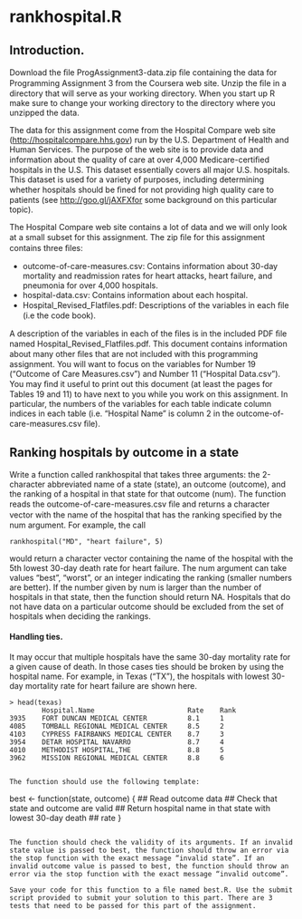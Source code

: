 # rankhospital.R

## Introduction.

Download the ﬁle ProgAssignment3-data.zip ﬁle containing the data for Programming Assignment 3 from the Coursera web site. Unzip the ﬁle in a directory that will serve as your working directory. When you start up R make sure to change your working directory to the directory where you unzipped the data.

The data for this assignment come from the Hospital Compare web site (http://hospitalcompare.hhs.gov) run by the U.S. Department of Health and Human Services. The purpose of the web site is to provide data and information about the quality of care at over 4,000 Medicare-certiﬁed hospitals in the U.S. This dataset essentially covers all major U.S. hospitals. This dataset is used for a variety of purposes, including determining whether hospitals should be ﬁned for not providing high quality care to patients (see http://goo.gl/jAXFXfor some background on this particular topic).

The Hospital Compare web site contains a lot of data and we will only look at a small subset for this assignment. The zip ﬁle for this assignment contains three ﬁles:

* outcome-of-care-measures.csv: Contains information about 30-day mortality and readmission rates for heart attacks, heart failure, and pneumonia for over 4,000 hospitals.
* hospital-data.csv: Contains information about each hospital.
* Hospital_Revised_Flatfiles.pdf: Descriptions of the variables in each ﬁle (i.e the code book).

A description of the variables in each of the ﬁles is in the included PDF ﬁle named Hospital_Revised_Flatfiles.pdf. This document contains information about many other ﬁles that are not included with this programming assignment. You will want to focus on the variables for Number 19 (“Outcome of Care Measures.csv”) and Number 11 (“Hospital Data.csv”). You may ﬁnd it useful to print out this document (at least the pages for Tables 19 and 11) to have next to you while you work on this assignment. In particular, the numbers of the variables for each table indicate column indices in each table (i.e. “Hospital Name” is column 2 in the outcome-of-care-measures.csv ﬁle).

## Ranking hospitals by outcome in a state

Write a function called rankhospital that takes three arguments: the 2-character abbreviated name of a state (state), an outcome (outcome), and the ranking of a hospital in that state for that outcome (num). The function reads the outcome-of-care-measures.csv ﬁle and returns a character vector with the name of the hospital that has the ranking speciﬁed by the num argument. For example, the call

```
rankhospital("MD", "heart failure", 5)
```

would return a character vector containing the name of the hospital with the 5th lowest 30-day death rate for heart failure. The num argument can take values “best”, “worst”, or an integer indicating the ranking
(smaller numbers are better). If the number given by num is larger than the number of hospitals in that state, then the function should return NA. Hospitals that do not have data on a particular outcome should
be excluded from the set of hospitals when deciding the rankings.

#### Handling ties. 

It may occur that multiple hospitals have the same 30-day mortality rate for a given cause of death. In those cases ties should be broken by using the hospital name. For example, in Texas (“TX”), the hospitals with lowest 30-day mortality rate for heart failure are shown here.

```
> head(texas)
        Hospital.Name                       Rate    Rank
3935    FORT DUNCAN MEDICAL CENTER          8.1     1
4085    TOMBALL REGIONAL MEDICAL CENTER     8.5     2
4103    CYPRESS FAIRBANKS MEDICAL CENTER    8.7     3
3954    DETAR HOSPITAL NAVARRO              8.7     4
4010    METHODIST HOSPITAL,THE              8.8     5
3962    MISSION REGIONAL MEDICAL CENTER     8.8     6


The function should use the following template:

```
best <- function(state, outcome) {
    ## Read outcome data
    ## Check that state and outcome are valid
    ## Return hospital name in that state with lowest 30-day death
    ## rate
}
```

The function should check the validity of its arguments. If an invalid state value is passed to best, the function should throw an error via the stop function with the exact message “invalid state”. If an invalid outcome value is passed to best, the function should throw an error via the stop function with the exact message “invalid outcome”.

Save your code for this function to a ﬁle named best.R. Use the submit script provided to submit your solution to this part. There are 3 tests that need to be passed for this part of the assignment.
